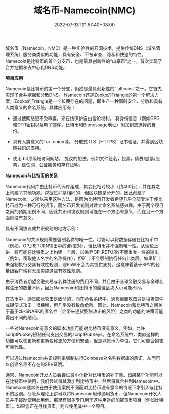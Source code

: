 ﻿---
weight: 
title: "域名币-Namecoin(NMC)"
description: "域名币（Namecoin，NMC）是一种实验性的开源技术，提供传统DNS（域名管理系统）服务商类似的功能，具有安全、不被审查、隐私和快速的特性。Namecoin是比特币的首个分支币，也是最具创新性的“山寨币”之一。首次实现了合并挖掘和去中心化DNS功能。"
date: 2022-07-13T21:57:40+08:00
lastmod: 2022-07-13T16:45:40+08:00
draft: false
authors: ["yangsi"]
featuredImage: "yumingbi-namecoinnmc.webp"
link: "https://www.namecoin.org/"
tags: ["数字代币","域名币-Namecoin(NMC)"]
categories: ["navigation"]
navigation: ["数字代币"]
lightgallery: true
toc: true
pinned: false
recommend: false
recommend1: false
---
域名币（Namecoin，NMC）是一种实验性的开源技术，提供传统DNS（域名管理系统）服务商类似的功能，具有安全、不被审查、隐私和快速的特性。Namecoin是比特币的首个分支币，也是最具创新性的“山寨币”之一。首次实现了合并挖掘和去中心化DNS功能。

**项目应用**

Namecoin是比特币的第一个分支，仍然是最具创新性的“ altcoins”之一。它首先实现了合并挖掘和分散DNS。 Namecoin还是Zooko的Triangle的第一个解决方案，Zooko的Triangle是一个长期存在的问题，即生产一种同时安全，分散和具有人类意义的命名系统。具体应用有：

- 通过使网络更不受审查，来在线保护自由言论权利。
  将身份信息（例如GPG和OTR密钥以及电子邮件，比特币和Bitmessage地址）附加到您选择的身份。

- 具有人类意义的Tor .onion域。
  分散式TLS（HTTPS）证书验证，并得到区块链共识的支持。

- 使用.bit顶级域访问网站。
  提议的想法，例如文件签名，投票，债券/股票/股票，信任网，公证服务和存在证明。

**Namecoin与比特币的关系**

Namecoin代码库由比特币代码库组成，其变化相对较小（约400行），并在其之上构建了其他功能。挖掘过程是相同的，但区块链是分开的，因此创建了Namecoin。之所以采用这种方法，是因为比特币开发者希望几乎全部专注于使比特币成为一种可行的货币，而名币开发者则对建立命名系统感兴趣。由于两个项目之间的预期用例不同，因此共识和协议规则可能在一个方面有意义，而在另一个方面则没有意义。

具有不同协议或共识规则的地方示例：

Namecoin的共识规则需要强制名称的唯一性。尽管可以将数据存储在比特币中（例如，OP_RETURN输出中的键/值对），但比特币并不强制唯一性。从理论上讲，有可能在比特币之上构建一个层，以丢弃OP_RETURN不尊重唯一性的输出（例如，窃取他人名字的名称操作），但矿工不会强制执行任何此类层。如果矿工未强制执行交易有效性规则，则PoW不会为其提供支持，这意味着基于SPV的轻量级客户端将无法实施这些有效性规则。

由于消费者期望金融交易与名称注册的费用不同，并且由于全球金融交易与全球名称注册的数量不同，因此Namecoin和比特币的最佳区块大小可能不同。

在货币中，通货膨胀攻击是致命的，而在命名系统中，通货膨胀攻击只是垃圾邮件或蹲便式攻击：很糟糕，但几乎没有致命危险。因此，Namecoin和比特币之间关于基于zk-SNARK的匿名性（会带来通货膨胀攻击的风险）之类的功能的决策可能得出不同的结论。

一些对Namecoin有意义的脚本功能可能对比特币没有意义，例如，允许scriptPubKey限制任何支出交易的scriptPubKeys。在命名系统中，类似这样的功能可以使更新和更新名称更加方便和安全，但是以货币为单位，它们可能会损害可替代性。

可以通过Namecoin共识规则来强制执行Coinbase对名称数据库的承诺，从而可以创建名称不存在的SPV证明。

通常，Namecoin开发人员会尝试最小化针对比特币的补丁集。如果某个功能可以在比特币中使用，我们尝试将其添加到比特币中，然后将其合并到Namecoin中。Namecoin通常仅在由于使用案例不同而对比特币没有意义的情况下才引入与比特币的区别。尽管从理论上讲可以将Namecoin用作通用货币，但Namecoin开发人员并不鼓励使用此用例。那里有很多专门用于这种用途的加密货币项目（例如比特币）。如果您正在寻找货币，则应使用其中一个项目。